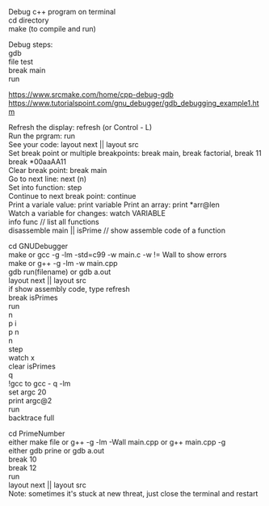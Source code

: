 Debug c++ program on terminal<br/>
cd directory <br/>
make (to compile and run)<br/>

Debug steps: <br/>
gdb <br/>
file test <br/>
break main <br/>
run

https://www.srcmake.com/home/cpp-debug-gdb https://www.tutorialspoint.com/gnu_debugger/gdb_debugging_example1.htm

Refresh the display: refresh (or Control - L) <br/>
Run the prgram: run <br/>
See your code: layout next || layout src<br/>
Set break point or multiple breakpoints: break main, break factorial, break 11 <br/>
break *00aaAA11<br/>
Clear break point: break main<br/>
Go to next line: next (n)<br/>
Set into function: step<br/>
Continue to next break point: continue<br/>
Print a variale value: print variable Print an array: print *arr@len<br/>
Watch a variable for changes: watch VARIABLE <br/>
info func // list all functions <br/>
disassemble main || isPrime // show assemble code of a function<br/>

cd GNUDebugger<br/>
make or gcc -g -lm -std=c99 -w main.c -w != Wall to show errors <br/>
make or g++ -g -lm -w main.cpp <br/>
gdb run(filename) or gdb a.out<br/>
layout next || layout src<br/>
if show assembly code, type refresh <br/>
break isPrimes<br/>
run<br/>
n<br/>
p i<br/>
p n<br/>
n<br/>
step<br/>
watch x<br/>
clear isPrimes<br/>
q<br/>
!gcc to gcc - q -lm <br/>
set argc 20<br/>
print argc@2<br/>
run<br/>
backtrace full<br/>

cd PrimeNumber<br/>
either make file or g++ -g -lm -Wall main.cpp or g++ main.cpp -g<br/>
either gdb prine or gdb a.out<br/>
break 10<br/>
break 12<br/>
run<br/>
layout next || layout src <br/>
Note: sometimes it's stuck at new threat, just close the terminal and restart


